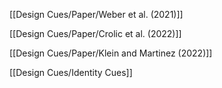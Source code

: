 [[Design Cues/Paper/Weber et al. (2021)]]

[[Design Cues/Paper/Crolic et al. (2022)]]

[[Design Cues/Paper/Klein and Martinez (2022)]]

[[Design Cues/Identity Cues]]